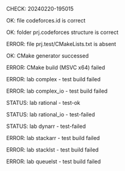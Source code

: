 CHECK: 20240220-195015
OK: file codeforces.id is correct
OK: folder prj.codeforces structure is correct
ERROR: file prj.test/CMakeLists.txt is absent
OK: CMake generator successed
ERROR: CMake build (MSVC x64) failed
ERROR: lab complex - test build failed
ERROR: lab complex_io - test build failed
STATUS: lab rational - test-ok
STATUS: lab rational_io - test-failed
STATUS: lab dynarr - test-failed
ERROR: lab stackarr - test build failed
ERROR: lab stacklst - test build failed
ERROR: lab queuelst - test build failed
